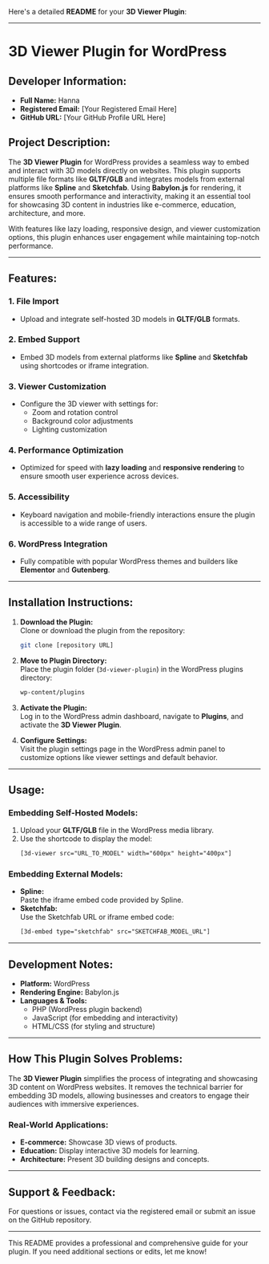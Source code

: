 Here's a detailed **README** for your **3D Viewer Plugin**:

---

# 3D Viewer Plugin for WordPress

## Developer Information:
- **Full Name:** Hanna  
- **Registered Email:** [Your Registered Email Here]  
- **GitHub URL:** [Your GitHub Profile URL Here]  

## Project Description:
The **3D Viewer Plugin** for WordPress provides a seamless way to embed and interact with 3D models directly on websites. This plugin supports multiple file formats like **GLTF/GLB** and integrates models from external platforms like **Spline** and **Sketchfab**. Using **Babylon.js** for rendering, it ensures smooth performance and interactivity, making it an essential tool for showcasing 3D content in industries like e-commerce, education, architecture, and more.

With features like lazy loading, responsive design, and viewer customization options, this plugin enhances user engagement while maintaining top-notch performance.

---

## Features:

### 1. **File Import**
- Upload and integrate self-hosted 3D models in **GLTF/GLB** formats.  

### 2. **Embed Support**
- Embed 3D models from external platforms like **Spline** and **Sketchfab** using shortcodes or iframe integration.

### 3. **Viewer Customization**
- Configure the 3D viewer with settings for:  
  - Zoom and rotation control  
  - Background color adjustments  
  - Lighting customization  

### 4. **Performance Optimization**
- Optimized for speed with **lazy loading** and **responsive rendering** to ensure smooth user experience across devices.

### 5. **Accessibility**
- Keyboard navigation and mobile-friendly interactions ensure the plugin is accessible to a wide range of users.

### 6. **WordPress Integration**
- Fully compatible with popular WordPress themes and builders like **Elementor** and **Gutenberg**.  

---

## Installation Instructions:

1. **Download the Plugin:**  
   Clone or download the plugin from the repository:  
   ```bash
   git clone [repository URL]
   ```

2. **Move to Plugin Directory:**  
   Place the plugin folder (`3d-viewer-plugin`) in the WordPress plugins directory:  
   ```bash
   wp-content/plugins
   ```

3. **Activate the Plugin:**  
   Log in to the WordPress admin dashboard, navigate to **Plugins**, and activate the **3D Viewer Plugin**.

4. **Configure Settings:**  
   Visit the plugin settings page in the WordPress admin panel to customize options like viewer settings and default behavior.

---

## Usage:

### Embedding Self-Hosted Models:
1. Upload your **GLTF/GLB** file in the WordPress media library.  
2. Use the shortcode to display the model:  
   ```html
   [3d-viewer src="URL_TO_MODEL" width="600px" height="400px"]
   ```

### Embedding External Models:
- **Spline:**  
  Paste the iframe embed code provided by Spline.  
- **Sketchfab:**  
  Use the Sketchfab URL or iframe embed code:  
   ```html
   [3d-embed type="sketchfab" src="SKETCHFAB_MODEL_URL"]
   ```

---

## Development Notes:
- **Platform:** WordPress  
- **Rendering Engine:** Babylon.js  
- **Languages & Tools:**  
  - PHP (WordPress plugin backend)  
  - JavaScript (for embedding and interactivity)  
  - HTML/CSS (for styling and structure)  

---

## How This Plugin Solves Problems:
The **3D Viewer Plugin** simplifies the process of integrating and showcasing 3D content on WordPress websites. It removes the technical barrier for embedding 3D models, allowing businesses and creators to engage their audiences with immersive experiences.

### Real-World Applications:
- **E-commerce:** Showcase 3D views of products.  
- **Education:** Display interactive 3D models for learning.  
- **Architecture:** Present 3D building designs and concepts.  

---

## Support & Feedback:
For questions or issues, contact via the registered email or submit an issue on the GitHub repository.

--- 

This README provides a professional and comprehensive guide for your plugin. If you need additional sections or edits, let me know!